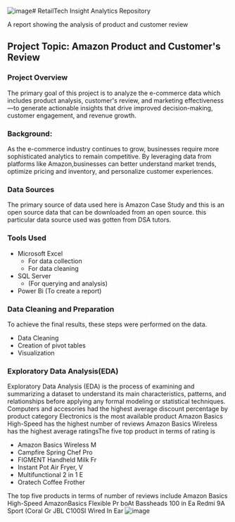 ![image](https://github.com/user-attachments/assets/d4d6838a-8f35-4ed6-b03e-e46eb5c8ec3a)# RetailTech Insight Analytics Repository

A report showing the analysis of product and customer review

## Project Topic: Amazon Product and Customer's Review
### Project Overview
The primary goal of this project is to analyze the e-commerce data which includes product analysis, customer's review, and marketing effectiveness—to generate actionable insights that drive improved decision-making, customer engagement, and revenue growth.

### Background:
As the e-commerce industry continues to grow, businesses require more sophisticated analytics to remain competitive. By leveraging data from platforms like Amazon,businesses can better understand market trends, optimize pricing and inventory, and personalize customer experiences.

### Data Sources
The primary source of data used here is Amazon Case Study and this is an open source data that can be downloaded from an open source. this particular data source used was gotten from DSA tutors.

### Tools Used
- Microsoft Excel 
  - For data collection
  - For data cleaning
- SQL Server
  - (For querying and analysis)
- Power Bi (To create a report)

### Data Cleaning and Preparation
To achieve the final results, these steps were performed on the data.
  - Data Cleaning
  - Creation of pivot tables
  - Visualization

### Exploratory Data Analysis(EDA)
Exploratory Data Analysis (EDA) is the process of examining and summarizing a dataset to understand its main characteristics, patterns, and relationships before applying any formal modeling or statistical techniques.
Computers and accesories had the highest average discount percentage by product category
Electronics is the most available product
Amazon Basics High-Speed has the highest number of reviews
Amazon Basics Wireless has the highest average ratingsThe five top product in terms of rating is 
 - Amazon Basics Wireless M
 - Campfire Spring Chef Pro
 - FIGMENT Handheld Milk Fr
 - Instant Pot Air Fryer, V
 - Multifunctional 2 in 1 E
 - Oratech Coffee Frother 

The top five products in terms of number of reviews include 
Amazon Basics High-Speed
AmazonBasics Flexible Pr
boAt Bassheads 100 in Ea
Redmi 9A Sport (Coral Gr
JBL C100SI Wired In Ear 
![image](https://github.com/user-attachments/assets/01b95a1c-3d47-42d0-b34e-a001f72594eb)







